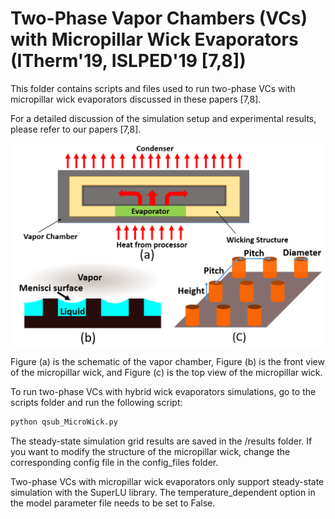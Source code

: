 # Two-Phase Vapor Chambers (VCs) with Micropillar Wick Evaporators (ITherm'19, ISLPED'19 [7,8])


This folder contains scripts and files used to run two-phase VCs with micropillar wick evaporators discussed in these papers [7,8]. 

For a detailed discussion of the simulation setup and experimental results, please refer to our papers [7,8].

![](/image/MicropillarVC.PNG)

Figure (a) is the schematic of the vapor chamber, Figure (b) is the front view of the micropillar wick, and Figure (c) is the top view of the micropillar wick.


To run two-phase VCs with hybrid wick evaporators simulations, go to the scripts folder and run the following script:
```python
python qsub_MicroWick.py
```

The steady-state simulation grid results are saved in the /results folder.
If you want to modify the structure of the micropillar wick, change the corresponding config file in the config_files folder.

Two-phase VCs with micropillar wick evaporators only support steady-state simulation with the SuperLU library. The temperature_dependent option in the model parameter file needs to be set to False.

